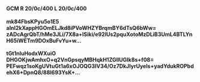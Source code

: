 #### GCM R 20/0c/400 L 20/0c/400
**mk84FbsKPyu5o1E5**<br/>**aInI2kXappHGOmELJkd8iPVoWHZYBrqmBY6dTsQ6bWw=**<br/>**zADcAgrQbT/hMe3JLi/7X8a+lSiki/e92IUs2pquXotoMzDLiB3UmL4BTLYnH65iWETm9DOxBuFvYu+w...**<br/><br/>
**tGt1nIuHodxWXuiO**<br/>**DHGOKjwAmhxO+q2VnGpsqyMBHqkH1ZGllUGIk8s+f08=**<br/>**PEFwqz1soKgUVtuGt1a6xOJOQG3lV34/Oz7DkJIyrUyeIs+yadYdukROPbdehX6+DpnQ8/88l693YsK+...**
